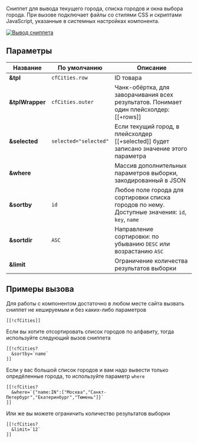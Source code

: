 Сниппет для вывода текущего города, списка городов и окна выбора города. При вызове подключает файлы со стилями CSS и скриптами JavaScript, указанные в системных настройках компонента.

[![Вывод сниппета](https://file.modx.pro/files/a/3/f/a3f58aecef516b7c1e3a87949c837d0d.png)](https://file.modx.pro/files/a/3/f/a3f58aecef516b7c1e3a87949c837d0d.png)

## Параметры

| Название        | По умолчанию          | Описание                                                                                         |
|-----------------|-----------------------|--------------------------------------------------------------------------------------------------|
| **&tpl**        | `cfCities.row`        | ID товара                                                                                        |
| **&tplWrapper** | `cfCities.outer`      | Чанк-обёртка, для заворачивания всех результатов. Понимает один плейсхолдер: [[+rows]]           |
| **&selected**   | `selected="selected"` | Если текущий город, в плейсхолдер [[+selected]] будет записано значение этого параметра          |
| **&where**      |                       | Массив дополнительных параметров выборки, закодированный в JSON                                  |
| **&sortby**     | `id`                  | Любое поле города для сортировки списка городов по нему. Доступные значения: `id`, `key`, `name` |
| **&sortdir**    | `ASC`                 | Направление сортировки: по убыванию `DESC` или возрастанию `ASC`                                 |
| **&limit**      |                       | Ограничение количества результатов выборки                                                       |

## Примеры вызова

Для работы с компонентом достаточно в любом месте сайта вызвать сниппет не кешируемым и без каких-либо параметров

``` modx
[[!cfCities]]
```

Если вы хотите отсортировать список городов по алфавиту, тогда используйте следующий вызов сниппета

``` modx
[[!cfCities?
  &sortby=`name`
]]
```

Если у вас большой список городов и вам надо вывести только опредёленные города, то используйте параметр `where`

``` modx
[[!cfCities?
  &where=`{"name:IN":["Москва","Санкт-Петербург","Екатеринбург","Тюмень"]}`
]]
```

Или же вы можете ограничить количество результатов выборки

``` modx
[[!cfCities?
  &limit=`12`
]]
```

